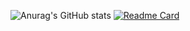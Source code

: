 ![Anurag's GitHub stats](https://github-readme-stats.vercel.app/api?username=prismOxO1&show_icons=true&theme=radical)
[![Readme Card](https://github-readme-stats.vercel.app/api/pin/?username=prismOxO1&repo=ApsaraNightmare)](https://github.com/anuraghazra/github-readme-stats)
